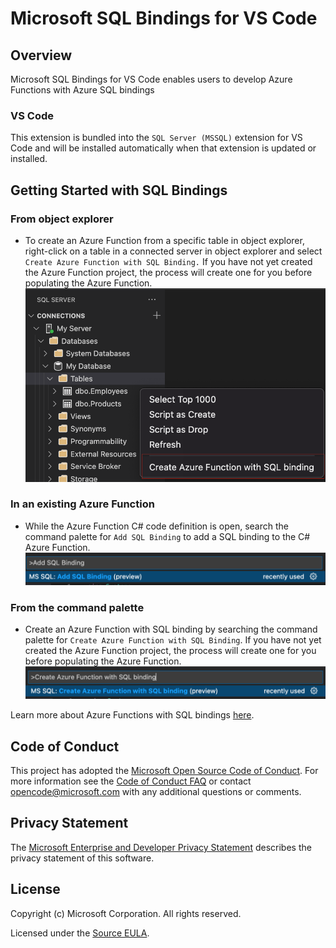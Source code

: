 # Microsoft SQL Bindings for VS Code

## Overview

Microsoft SQL Bindings for VS Code enables users to develop Azure Functions with Azure SQL bindings

### VS Code

This extension is bundled into the `SQL Server (MSSQL)` extension for VS Code and will be installed automatically when that extension is updated or installed.

## Getting Started with SQL Bindings

### From object explorer
* To create an Azure Function from a specific table in object explorer, right-click on a table in a connected server in object explorer and select `Create Azure Function with SQL Binding.` If you have not yet created the Azure Function project, the process will create one for you before populating the Azure Function.
![Add SQL Binding in command palette](media/CreateAzFuncTableOE.png)

### In an existing Azure Function
* While the Azure Function C# code definition is open, search the command palette for `Add SQL Binding` to add a SQL binding to the C# Azure Function.
![Add SQL Binding in command palette](media/AddSQLBinding.png)

### From the command palette
* Create an Azure Function with SQL binding by searching the command palette for `Create Azure Function with SQL Binding`. If you have not yet created the Azure Function project, the process will create one for you before populating the Azure Function.
![Add SQL Binding in command palette](media/CreateAzFunc.png)

Learn more about Azure Functions with SQL bindings [here](https://aka.ms/sqlbindings).

## Code of Conduct

This project has adopted the [Microsoft Open Source Code of Conduct](https://opensource.microsoft.com/codeofconduct/). For more information see the [Code of Conduct FAQ](https://opensource.microsoft.com/codeofconduct/faq/) or contact [opencode@microsoft.com](mailto:opencode@microsoft.com) with any additional questions or comments.

## Privacy Statement

The [Microsoft Enterprise and Developer Privacy Statement](https://privacy.microsoft.com/privacystatement) describes the privacy statement of this software.

## License

Copyright (c) Microsoft Corporation. All rights reserved.

Licensed under the [Source EULA](https://raw.githubusercontent.com/Microsoft/azuredatastudio/main/LICENSE.txt).
